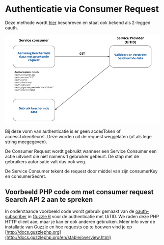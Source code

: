---
---

# Authenticatie via Consumer Request

Deze methode wordt [hier](http://oauth.googlecode.com/svn/spec/ext/consumer_request/1.0/drafts/2/spec.html) beschreven en staat ook bekend als 2-legged oauth.

![2-legged oauth](/img/2leggednieuw.png "2-legged oauth")

Bij deze vorm van authenticatie is er geen accesToken of accessTokenSecret. Deze worden uit de request weggelaten (of als lege string meegegeven).

De Consumer Request wordt gebruikt wanneer een Service Consumer een actie uitvoert die niet namens 1 gebruiker gebeurt. De stap met de gebruikers autorisatie valt dus ook weg.

De Service Consumer tekent de request door middel van zijn consumerKey en consumerSecret.

## Voorbeeld PHP code om met consumer request Search API 2 aan te spreken

In onderstaande voorbeeld code wordt gebruik gemaakt van de [oauth-subscriber](https://github.com/guzzle/oauth-subscriber) in [Guzzle 6](https://github.com/guzzle/guzzle) voor de authenticatie met UiTID. We raden deze PHP HTTP client aan, maar je kan er ook anderen gebruiken. Meer info over de installatie van Guzzle en hoe requests op te bouwen vind je op [http://docs.guzzlephp.org](http://docs.guzzlephp.org/en/stable/overview.html)

<script src="https://gist.github.com/stijnswaanen/4ed6757c57c9ca1c21fc84ad254781e8.js"></script>

